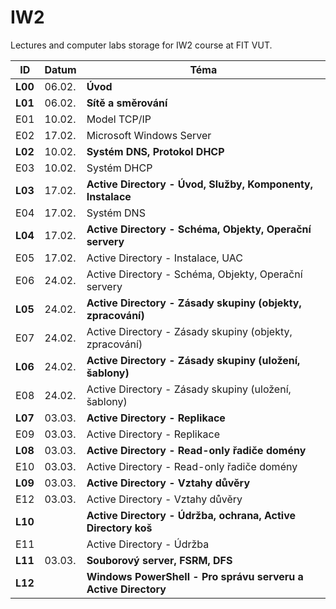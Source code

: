 # IW2
Lectures and computer labs storage for IW2 course at FIT VUT.


| ID      | Datum  | Téma                                                           |
| ------- | ------ | -------------------------------------------------------------- |
| **L00** | 06.02. | **Úvod**                                                       |
| **L01** | 06.02. | **Sítě a směrování**                                           |
| E01     | 10.02. | Model TCP/IP                                                   |
| E02     | 17.02. | Microsoft Windows Server                                       |
| **L02** | 10.02. | **Systém DNS, Protokol DHCP**                                  |
| E03     | 10.02. | Systém DHCP                                                    |
| **L03** | 17.02. | **Active Directory - Úvod, Služby, Komponenty, Instalace**     |
| E04     | 17.02. | Systém DNS                                                     |
| **L04** | 17.02. | **Active Directory - Schéma, Objekty, Operační servery**       |
| E05     | 17.02. | Active Directory - Instalace, UAC                              |
| E06     | 24.02. | Active Directory - Schéma, Objekty, Operační servery           |
| **L05** | 24.02. | **Active Directory - Zásady skupiny (objekty, zpracování)**    |
| E07     | 24.02. | Active Directory - Zásady skupiny (objekty, zpracování)        |
| **L06** | 24.02. | **Active Directory - Zásady skupiny (uložení, šablony)**       |
| E08     | 24.02. | Active Directory - Zásady skupiny (uložení, šablony)           |
| **L07** | 03.03. | **Active Directory - Replikace**                               |
| E09     | 03.03. | Active Directory - Replikace                                   |
| **L08** | 03.03. | **Active Directory - Read-only řadiče domény**                 |
| E10     | 03.03. | Active Directory - Read-only řadiče domény                     |
| **L09** | 03.03. | **Active Directory - Vztahy důvěry**                           |
| E12     | 03.03. | Active Directory - Vztahy důvěry                               |
| **L10** |        | **Active Directory - Údržba, ochrana, Active Directory koš**   |
| E11     |        | Active Directory - Údržba                                      |
| **L11** | 03.03. | **Souborový server, FSRM, DFS**                                |
| **L12** |        | **Windows PowerShell - Pro správu serveru a Active Directory** |

